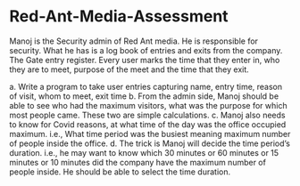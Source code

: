 # Red-Ant-Media-Assessment

Manoj is the Security admin of Red Ant media. He is responsible for security. What he has is a log book of entries and exits from the company. The Gate entry register. Every user marks the time that they enter in, who they are to meet, purpose of the meet and the time that they exit.

a. Write a program to take user entries capturing name, entry time, reason of visit, whom to meet, exit time
b. From the admin side, Manoj should be able to see who had the maximum visitors, what was the purpose for which most people came. These two are simple calculations.
c. Manoj also needs to know for Covid reasons, at what time of the day was the office occupied maximum. i.e., What time period was the busiest meaning maximum number of people inside the office.
d. The trick is Manoj will decide the time period’s duration. i.e., he may want to know which 30 minutes or 60 minutes or 15 minutes or 10 minutes did the company have the maximum number of people inside. He should be able to select the time duration.
